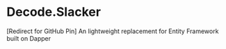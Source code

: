 # Decode.Slacker
[Redirect for GitHub Pin] An lightweight replacement for Entity Framework built on Dapper 
